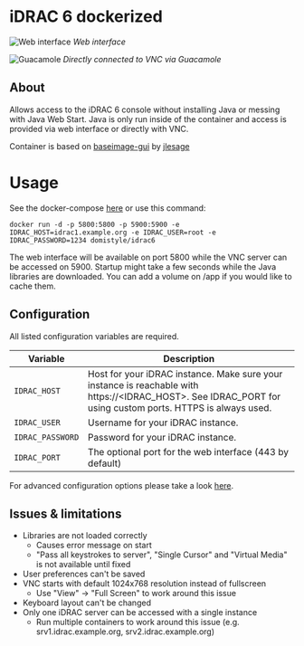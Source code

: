 # iDRAC 6 dockerized

![Web interface](https://i.imgur.com/Au9DPmg.png)
*Web interface*

![Guacamole](https://i.imgur.com/8IWAATS.png)
*Directly connected to VNC via Guacamole*

## About

Allows access to the iDRAC 6 console without installing Java or messing with Java Web Start. Java is only run inside of the container and access is provided via web interface or directly with VNC.

Container is based on [baseimage-gui](https://github.com/jlesage/docker-baseimage-gui) by [jlesage](https://github.com/jlesage)

# Usage

See the docker-compose [here](https://github.com/DomiStyle/docker-idrac6/blob/master/docker-compose.yml) or use this command:

    docker run -d -p 5800:5800 -p 5900:5900 -e IDRAC_HOST=idrac1.example.org -e IDRAC_USER=root -e IDRAC_PASSWORD=1234 domistyle/idrac6

The web interface will be available on port 5800 while the VNC server can be accessed on 5900. Startup might take a few seconds while the Java libraries are downloaded. You can add a volume on /app if you would like to cache them.

## Configuration

All listed configuration variables are required.

| Variable       | Description                                  |
|----------------|----------------------------------------------|
|`IDRAC_HOST`| Host for your iDRAC instance. Make sure your instance is reachable with https://<IDRAC_HOST>. See IDRAC_PORT for using custom ports. HTTPS is always used. |
|`IDRAC_USER`| Username for your iDRAC instance. |
|`IDRAC_PASSWORD`| Password for your iDRAC instance. |
|`IDRAC_PORT`| The optional port for the web interface (443 by default) |

For advanced configuration options please take a look [here](https://github.com/jlesage/docker-baseimage-gui#environment-variables).

## Issues & limitations

* Libraries are not loaded correctly
  * Causes error message on start
  * "Pass all keystrokes to server", "Single Cursor" and "Virtual Media" is not available until fixed
* User preferences can't be saved
* VNC starts with default 1024x768 resolution instead of fullscreen
  * Use "View" -> "Full Screen" to work around this issue
* Keyboard layout can't be changed
* Only one iDRAC server can be accessed with a single instance
  * Run multiple containers to work around this issue (e.g. srv1.idrac.example.org, srv2.idrac.example.org)
